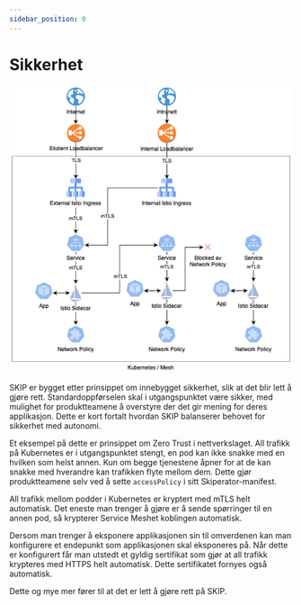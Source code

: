 ```yaml
---
sidebar_position: 0
---
```


# Sikkerhet

![En illustrasjon over hvordan datatrafikken i SKIP er sikret](img/netpol.png)

SKIP er bygget etter prinsippet om innebygget sikkerhet, slik at det blir lett å
gjøre rett. Standardoppførselen skal i utgangspunktet være sikker, med mulighet
for produktteamene å overstyre der det gir mening for deres applikasjon. Dette
er kort fortalt hvordan SKIP balanserer behovet for sikkerhet med autonomi.

Et eksempel på dette er prinsippet om Zero Trust i nettverkslaget. All trafikk
på Kubernetes er i utgangspunktet stengt, en pod kan ikke snakke med en hvilken
som helst annen. Kun om begge tjenestene åpner for at de kan snakke med
hverandre kan trafikken flyte mellom dem. Dette gjør produktteamene selv ved
å sette `accessPolicy` i sitt Skiperator-manifest.

All trafikk mellom podder i Kubernetes er kryptert med mTLS helt automatisk. Det
eneste man trenger å gjøre er å sende spørringer til en annen pod, så krypterer
Service Meshet koblingen automatisk.

Dersom man trenger å eksponere applikasjonen sin til omverdenen kan man
konfigurere et endepunkt som applikasjonen skal eksponeres på. Når dette er
konfigurert får man utstedt et gyldig sertifikat som gjør at all trafikk
krypteres med HTTPS helt automatisk. Dette sertifikatet fornyes også automatisk.

Dette og mye mer fører til at det er lett å gjøre rett på SKIP.

